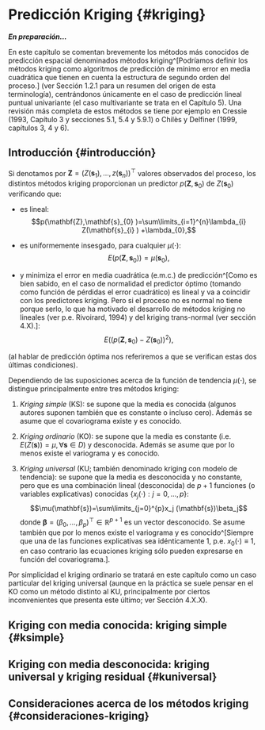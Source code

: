 # Predicción Kriging  {#kriging}

<!-- 
---
title: "Estadística Espacial"
author: "Análisis estadístico de datos con dependencia (GCED)"
date: "Curso 2021/2022"
bibliography: ["packages.bib", "estadistica_espacial.bib"]
link-citations: yes
output: 
  bookdown::html_document2:
    pandoc_args: ["--number-offset", "0,0"]
    toc: yes 
    # mathjax: local            # copia local de MathJax, hay que establecer:
    # self_contained: false     # las dependencias se guardan en ficheros externos 
  bookdown::pdf_document2:
    keep_tex: yes
    toc: yes 
---

bookdown::preview_chapter("04-kriging.Rmd")
knitr::purl("04-kriging.Rmd", documentation = 2)
knitr::spin("04-kriging.R",knit = FALSE)
-->




***En preparación...***

En este capítulo se comentan brevemente los métodos más conocidos de predicción espacial denominados métodos kriging^[Podríamos definir los métodos kriging como algoritmos de predicción de mínimo error en media cuadrática que tienen en cuenta la estructura de segundo orden del proceso.] (ver Sección 1.2.1 para un resumen del origen de esta terminología), centrándonos únicamente en el caso de predicción lineal puntual univariante (el caso multivariante se trata en el Capítulo 5). 
Una revisión más completa de estos métodos se tiene por ejemplo en Cressie (1993, Capítulo 3 y secciones 5.1, 5.4 y 5.9.1) o Chilès y Delfiner (1999, capítulos 3, 4 y 6).

## Introducción {#introducción}

Si denotamos por $\mathbf{Z}=\left( Z(\mathbf{s}_{1} ), \ldots, z(\mathbf{s}_{n} )\right)^\top$ valores observados del proceso, los distintos métodos kriging proporcionan un predictor $p(\mathbf{Z},\mathbf{s}_{0} )$ de $Z(\mathbf{s}_{0} )$ verificando que:

* es lineal:
  $$p(\mathbf{Z},\mathbf{s}_{0} )=\sum\limits_{i=1}^{n}\lambda_{i} Z(\mathbf{s}_{i} ) +\lambda_{0},$$
  
* es uniformemente insesgado, para cualquier $\mu(\cdot)$:
  $$E(p(\mathbf{Z},\mathbf{s}_{0} ))=\mu(\mathbf{s}_{0} ),$$
  
* y minimiza el error en media cuadrática (e.m.c.) de predicción^[Como es bien sabido, en el caso de normalidad el predictor óptimo (tomando como función de pérdidas el error cuadrático) es lineal y va a coincidir con los predictores kriging. Pero si el proceso no es normal no tiene porque serlo, lo que ha motivado el desarrollo de métodos kriging no lineales (ver p.e. Rivoirard, 1994) y del kriging trans-normal (ver sección 4.X).]:
  $$E\left( \left( p(\mathbf{Z},\mathbf{s}_{0} )-Z(\mathbf{s}_{0} )\right)^{\text{2} } \right),$$

(al hablar de predicción óptima nos referiremos a que se verifican estas dos últimas condiciones).

Dependiendo de las suposiciones acerca de la función de tendencia $\mu(\cdot)$, se distingue principalmente entre tres métodos kriging:

1. *Kriging simple* (KS): se supone que la media es conocida (algunos autores suponen también que es constante o incluso cero). 
  Además se asume que el covariograma existe y es conocido.
  
2. *Kriging ordinario* (KO): se supone que la media es constante (i.e. $E(Z(\mathbf{s}))=\mu ,\forall \mathbf{s}\in D$) y desconocida. 
  Además se asume que por lo menos existe el variograma y es conocido.
  
3. *Kriging universal* (KU; también denominado kriging con modelo de tendencia): se supone que la media es desconocida y no constante, pero
que es una combinación lineal (desconocida) de $p+1$ funciones (o variables explicativas) conocidas $\left\{ x_j(\cdot) : j = 0, \ldots, p \right\}$:
  $$\mu(\mathbf{s})=\sum\limits_{j=0}^{p}x_j (\mathbf{s})\beta_j$$
  donde $\boldsymbol{\beta} = (\beta_{0}, \ldots, \beta_{p} )^\top \in \mathbb{R}^{p+1}$ es un vector desconocido. 
  Se asume también que por lo menos existe el variograma y es conocido^[Siempre que una de las funciones explicativas sea idénticamente 1, p.e. $x_{0}(\cdot) \equiv 1$, en caso contrario las ecuaciones kriging sólo pueden expresarse en función del covariograma.].

Por simplicidad el kriging ordinario se tratará en este capítulo como un caso particular del kriging universal (aunque en la práctica se suele
pensar en el KO como un método distinto al KU, principalmente por ciertos inconvenientes que presenta este último; ver Sección 4.X.X).

## Kriging con media conocida: kriging simple {#ksimple}

## Kriging con media desconocida: kriging universal y kriging residual {#kuniversal}

## Consideraciones acerca de los métodos kriging {#consideraciones-kriging}

<!-- 
## Referencias 
-->

